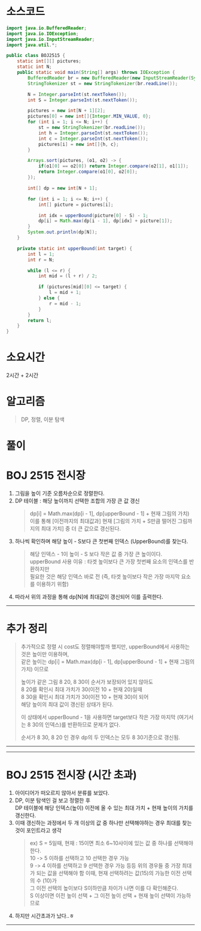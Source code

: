 # 소스코드

```Java
import java.io.BufferedReader;
import java.io.IOException;
import java.io.InputStreamReader;
import java.util.*;

public class BOJ2515 {
    static int[][] pictures;
    static int N;
    public static void main(String[] args) throws IOException {
        BufferedReader br = new BufferedReader(new InputStreamReader(System.in));
        StringTokenizer st = new StringTokenizer(br.readLine());

        N = Integer.parseInt(st.nextToken());
        int S = Integer.parseInt(st.nextToken());

        pictures = new int[N + 1][2];
        pictures[0] = new int[]{Integer.MIN_VALUE, 0};
        for (int i = 1; i <= N; i++) {
            st = new StringTokenizer(br.readLine());
            int h = Integer.parseInt(st.nextToken());
            int c = Integer.parseInt(st.nextToken());
            pictures[i] = new int[]{h, c};
        }

        Arrays.sort(pictures, (o1, o2) -> {
            if(o1[0] == o2[0]) return Integer.compare(o2[1], o1[1]);
            return Integer.compare(o1[0], o2[0]);
        });

        int[] dp = new int[N + 1];

        for (int i = 1; i <= N; i++) {
            int[] picture = pictures[i];

            int idx = upperBound(picture[0] - S) - 1;
            dp[i] = Math.max(dp[i - 1], dp[idx] + picture[1]);
        }
        System.out.println(dp[N]);
    }

    private static int upperBound(int target) {
        int l = 1;
        int r = N;

        while (l <= r) {
            int mid = (l + r) / 2;

            if (pictures[mid][0] <= target) {
                l = mid + 1;
            } else {
                r = mid - 1;
            }
        }
        return l;
    }
}
```

# 소요시간

2시간 + 2시간

# 알고리즘

> DP, 정렬, 이분 탐색

# 풀이

# BOJ 2515 전시장

1. 그림을 높이 기준 오름차순으로 정렬한다.
2. DP 테이블 : 해당 높이까지 선택한 조합의 가장 큰 값 갱신
   > dp[i] = Math.max(dp[i - 1], dp[upperBound - 1] + 현재 그림의 가치)  
   > 이를 통해 [이전까지의 최대값과] 현재 [그림의 가치 + S만큼 떨어진 그림까지의 최대 가치] 중 더 큰 값으로 갱신된다.
3. 하나씩 확인하며 해당 높이 - S보다 큰 첫번째 인덱스 (UpperBound)를 찾는다.
   > 해당 인덱스 - 1이 높이 - S 보다 작은 값 중 가장 큰 높이이다.  
   > upperBound 사용 이유 : 타겟 높이보다 큰 가장 첫번째 요소의 인덱스를 반환하지만  
   > 필요한 것은 해당 인덱스 바로 전 (즉, 타겟 높이보다 작은 가장 마지막 요소를 이용하기 위함)
4. 따라서 위의 과정을 통해 dp[N]에 최대값이 갱신되어 이를 출력한다.

---

# 추가 정리

> 추가적으로 정렬 시 cost도 정렬해야할까 했지만, upperBound에서 사용하는 것은 높이만 이용하며,  
> 같은 높이는 dp[i] = Math.max(dp[i - 1], dp[upperBound - 1] + 현재 그림의 가치) 이므로
>
> 높이가 같은 그림 8 20, 8 30이 순서가 보장되어 있지 않아도  
> 8 20를 확인시 최대 가치가 30(이전 10 + 현재 20)일때  
> 8 30을 확인시 최대 가치가 30(이전 10 + 현재 30)이 되어 \
> 해당 높이의 최대 값이 갱신된 상태가 된다.
>
> 이 상태에서 upperBound - 1을 사용하면 target보다 작은 가장 마지막 (여기서는 8 30의 인덱스)를 반환하므로 문제가 없다.
>
> 순서가 8 30, 8 20 인 경우 dp의 두 인덱스는 모두 8 30기준으로 갱신됨.

---

---

# BOJ 2515 전시장 (시간 초과)

1. 아이디어가 떠오르지 않아서 분류를 보았다.
2. DP, 이분 탐색인 걸 보고 정렬한 후  
   DP 테이블에 해당 인덱스(높이) 이전에 올 수 있는 최대 가치 + 현재 높이의 가치를 갱신한다.
3. 이때 갱신하는 과정에서 두 개 이상의 값 중 하나만 선택해야하는 경우 최대를 찾는 것이 포인트라고 생각
   > ex) S = 5일때, 현재 : 15이면 최소 6~10사이에 있는 값 중 하나를 선택해야한다.  
   > 10 -> 5 이하를 선택하고 10 선택한 경우 가능  
   > 9 -> 4 이하를 선택하고 9 선택한 경우 가능 등등
   > 위의 경우들 중 가장 최대가 되는 값을 선택해야 함
   > 이때, 현재 선택하려는 값(15)의 가능한 이전 선택의 수 (10)가  
   > 그 이전 선택의 높이보다 S이하만큼 차이가 나면 이를 다 확인해준다.  
   > S 이상이면 이전 높이 선택 + 그 이전 높이 선택 + 현재 높이 선택이 가능하므로
4. 하지만 시간초과가 났다..ㅎ

---

